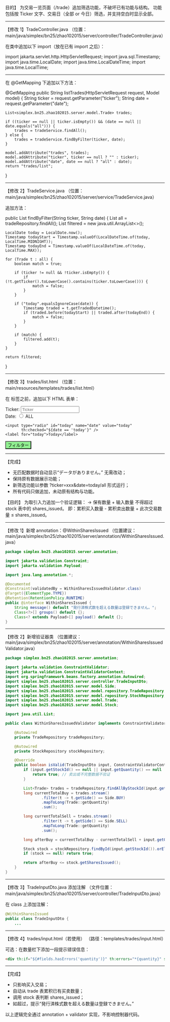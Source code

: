 目的】
为交易一览页面（/trade）追加筛选功能，不破坏已有功能与结构。
功能包括按 Ticker 文字、交易日（全部 or 今日）筛选，并支持空白时显示全部。

---

【修改 1】TradeController.java
（位置：main/java/simplex/bn25/zhao102015/server/controller/TradeController.java）

在类中追加以下 import（放在已有 import 之后）：

import jakarta.servlet.http.HttpServletRequest;
import java.sql.Timestamp;
import java.time.LocalDate;
import java.time.LocalDateTime;
import java.time.LocalTime;

---

在 @GetMapping 下追加以下方法：

@GetMapping
public String listTrades(HttpServletRequest request, Model model) {
    String ticker = request.getParameter("ticker");
    String date = request.getParameter("date");

    List<simplex.bn25.zhao102015.server.model.Trade> trades;

    if ((ticker == null || ticker.isEmpty()) && (date == null || date.equals("all"))) {
        trades = tradeService.findAll();
    } else {
        trades = tradeService.findByFilter(ticker, date);
    }

    model.addAttribute("trades", trades);
    model.addAttribute("ticker", ticker == null ? "" : ticker);
    model.addAttribute("date", date == null ? "all" : date);
    return "trades/list";
}

---

【修改 2】TradeService.java
（位置：main/java/simplex/bn25/zhao102015/server/service/TradeService.java）

追加方法：

public List<Trade> findByFilter(String ticker, String date) {
    List<Trade> all = tradeRepository.findAll();
    List<Trade> filtered = new java.util.ArrayList<>();

    LocalDate today = LocalDate.now();
    Timestamp todayStart = Timestamp.valueOf(LocalDateTime.of(today, LocalTime.MIDNIGHT));
    Timestamp todayEnd = Timestamp.valueOf(LocalDateTime.of(today, LocalTime.MAX));

    for (Trade t : all) {
        boolean match = true;

        if (ticker != null && !ticker.isEmpty()) {
            if (!t.getTicker().toLowerCase().contains(ticker.toLowerCase())) {
                match = false;
            }
        }

        if ("today".equalsIgnoreCase(date)) {
            Timestamp traded = t.getTradedDatetime();
            if (traded.before(todayStart) || traded.after(todayEnd)) {
                match = false;
            }
        }

        if (match) {
            filtered.add(t);
        }
    }

    return filtered;
}

---

【修改 3】trades/list.html
（位置：main/resources/templates/trades/list.html）

在 <table> 标签之前，追加以下 HTML 表单：

<form method="get" th:action="@{/trade}" style="margin-bottom: 20px;">
  <div>
    <label for="ticker">Ticker:</label>
    <input type="text" id="ticker" name="ticker" th:value="${ticker}" placeholder="Ticker" />
  </div>
  <div>
    <label>Date:</label>
    <input type="radio" id="all" name="date" value="all"
           th:checked="${date == 'all'}" />
    <label for="all">ALL</label>

    <input type="radio" id="today" name="date" value="today"
           th:checked="${date == 'today'}" />
    <label for="today">Today</label>
  </div>
  <div>
    <button type="submit" style="background-color: lightgreen;">フィルター</button>
  </div>
</form>

---

【完成】
- 无匹配数据时自动显示“データがありません。” 无需改动；
- 保持原有数据展示功能；
- 新筛选功能以参数 ?ticker=xxx&date=today/all 形式运行；
- 所有代码只做追加，未动原有结构与功能。




【目的】
为取引入力追加一个验证逻辑：
→ 保有数量 + 输入数量 不得超过 stock 表中的 shares_issued。
即：累积买入数量 - 累积卖出数量 + 此次交易数量 ≤ shares_issued。

---

【修改 1】新增 annotation：@WithinSharesIssued
（位置建议：main/java/simplex/bn25/zhao102015/server/annotation/WithinSharesIssued.java）

```java
package simplex.bn25.zhao102015.server.annotation;

import jakarta.validation.Constraint;
import jakarta.validation.Payload;

import java.lang.annotation.*;

@Documented
@Constraint(validatedBy = WithinSharesIssuedValidator.class)
@Target({ElementType.TYPE})
@Retention(RetentionPolicy.RUNTIME)
public @interface WithinSharesIssued {
    String message() default "発行済株式数を超える数量は登録できません。";
    Class<?>[] groups() default {};
    Class<? extends Payload>[] payload() default {};
}
```

---

【修改 2】新增验证器类
（位置建议：main/java/simplex/bn25/zhao102015/server/annotation/WithinSharesIssuedValidator.java）

```java
package simplex.bn25.zhao102015.server.annotation;

import jakarta.validation.ConstraintValidator;
import jakarta.validation.ConstraintValidatorContext;
import org.springframework.beans.factory.annotation.Autowired;
import simplex.bn25.zhao102015.server.controller.TradeInputDto;
import simplex.bn25.zhao102015.server.model.Side;
import simplex.bn25.zhao102015.server.model.repository.TradeRepository;
import simplex.bn25.zhao102015.server.model.repository.StockRepository;
import simplex.bn25.zhao102015.server.model.Trade;
import simplex.bn25.zhao102015.server.model.Stock;

import java.util.List;

public class WithinSharesIssuedValidator implements ConstraintValidator<WithinSharesIssued, TradeInputDto> {

    @Autowired
    private TradeRepository tradeRepository;

    @Autowired
    private StockRepository stockRepository;

    @Override
    public boolean isValid(TradeInputDto input, ConstraintValidatorContext context) {
        if (input.getStockId() == null || input.getQuantity() == null || input.getSide() != Side.BUY) {
            return true; // 卖出或不完整数据不验证
        }

        List<Trade> trades = tradeRepository.findAllByStockId(input.getStockId());
        long currentTotalBuy = trades.stream()
                .filter(t -> t.getSide() == Side.BUY)
                .mapToLong(Trade::getQuantity)
                .sum();

        long currentTotalSell = trades.stream()
                .filter(t -> t.getSide() == Side.SELL)
                .mapToLong(Trade::getQuantity)
                .sum();

        long afterBuy = currentTotalBuy - currentTotalSell + input.getQuantity();

        Stock stock = stockRepository.findById(input.getStockId()).orElse(null);
        if (stock == null) return true;

        return afterBuy <= stock.getSharesIssued();
    }
}
```

---

【修改 3】TradeInputDto.java 添加注解
（文件位置：main/java/simplex/bn25/zhao102015/server/controller/TradeInputDto.java）

在 class 上添加注解：

```java
@WithinSharesIssued
public class TradeInputDto {
    ...
```

---

【修改 4】trades/input.html（若使用）
（路径：templates/trades/input.html）

可选：在数量栏下添加一段提示错误信息：

```html
<div th:if="${#fields.hasErrors('quantity')}" th:errors="*{quantity}" style="color:red"></div>
```

---

【完成】
- 只影响买入交易；
- 自动从 trade 表累积已有买卖数量；
- 调用 stock 表判断 shares_issued；
- 如超过，提示“発行済株式数を超える数量は登録できません。”

以上逻辑完全通过 annotation + validator 实现，不影响控制器代码。

